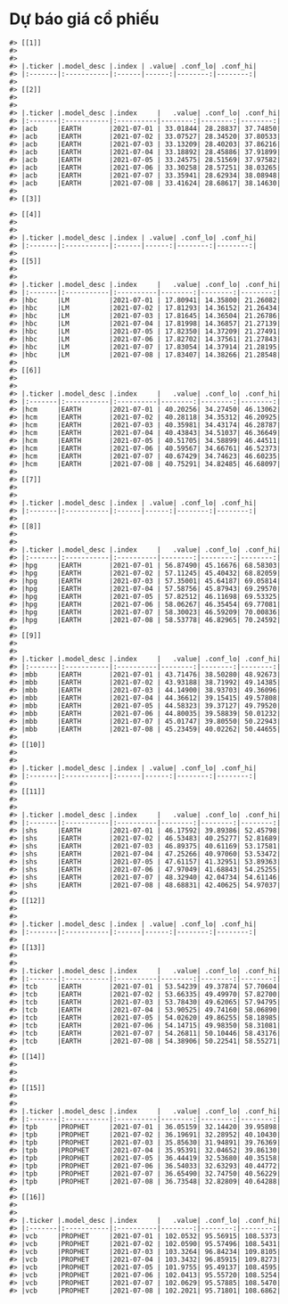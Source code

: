 
<!-- README.md is generated from README.Rmd. Please edit that file -->

# Dự báo giá cổ phiếu 


    #> [[1]]
    #> 
    #> 
    #> |.ticker |.model_desc |.index | .value| .conf_lo| .conf_hi|
    #> |:-------|:-----------|:------|------:|--------:|--------:|
    #> 
    #> [[2]]
    #> 
    #> 
    #> |.ticker |.model_desc |.index     |   .value| .conf_lo| .conf_hi|
    #> |:-------|:-----------|:----------|--------:|--------:|--------:|
    #> |acb     |EARTH       |2021-07-01 | 33.01844| 28.28837| 37.74850|
    #> |acb     |EARTH       |2021-07-02 | 33.07527| 28.34520| 37.80533|
    #> |acb     |EARTH       |2021-07-03 | 33.13209| 28.40203| 37.86216|
    #> |acb     |EARTH       |2021-07-04 | 33.18892| 28.45886| 37.91899|
    #> |acb     |EARTH       |2021-07-05 | 33.24575| 28.51569| 37.97582|
    #> |acb     |EARTH       |2021-07-06 | 33.30258| 28.57251| 38.03265|
    #> |acb     |EARTH       |2021-07-07 | 33.35941| 28.62934| 38.08948|
    #> |acb     |EARTH       |2021-07-08 | 33.41624| 28.68617| 38.14630|
    #> 
    #> [[3]]

    #> [[4]]
    #> 
    #> 
    #> |.ticker |.model_desc |.index | .value| .conf_lo| .conf_hi|
    #> |:-------|:-----------|:------|------:|--------:|--------:|
    #> 
    #> [[5]]
    #> 
    #> 
    #> |.ticker |.model_desc |.index     |   .value| .conf_lo| .conf_hi|
    #> |:-------|:-----------|:----------|--------:|--------:|--------:|
    #> |hbc     |LM          |2021-07-01 | 17.80941| 14.35800| 21.26082|
    #> |hbc     |LM          |2021-07-02 | 17.81293| 14.36152| 21.26434|
    #> |hbc     |LM          |2021-07-03 | 17.81645| 14.36504| 21.26786|
    #> |hbc     |LM          |2021-07-04 | 17.81998| 14.36857| 21.27139|
    #> |hbc     |LM          |2021-07-05 | 17.82350| 14.37209| 21.27491|
    #> |hbc     |LM          |2021-07-06 | 17.82702| 14.37561| 21.27843|
    #> |hbc     |LM          |2021-07-07 | 17.83054| 14.37914| 21.28195|
    #> |hbc     |LM          |2021-07-08 | 17.83407| 14.38266| 21.28548|
    #> 
    #> [[6]]
    #> 
    #> 
    #> |.ticker |.model_desc |.index     |   .value| .conf_lo| .conf_hi|
    #> |:-------|:-----------|:----------|--------:|--------:|--------:|
    #> |hcm     |EARTH       |2021-07-01 | 40.20256| 34.27450| 46.13062|
    #> |hcm     |EARTH       |2021-07-02 | 40.28118| 34.35312| 46.20925|
    #> |hcm     |EARTH       |2021-07-03 | 40.35981| 34.43174| 46.28787|
    #> |hcm     |EARTH       |2021-07-04 | 40.43843| 34.51037| 46.36649|
    #> |hcm     |EARTH       |2021-07-05 | 40.51705| 34.58899| 46.44511|
    #> |hcm     |EARTH       |2021-07-06 | 40.59567| 34.66761| 46.52373|
    #> |hcm     |EARTH       |2021-07-07 | 40.67429| 34.74623| 46.60235|
    #> |hcm     |EARTH       |2021-07-08 | 40.75291| 34.82485| 46.68097|
    #> 
    #> [[7]]
    #> 
    #> 
    #> |.ticker |.model_desc |.index | .value| .conf_lo| .conf_hi|
    #> |:-------|:-----------|:------|------:|--------:|--------:|
    #> 
    #> [[8]]
    #> 
    #> 
    #> |.ticker |.model_desc |.index     |   .value| .conf_lo| .conf_hi|
    #> |:-------|:-----------|:----------|--------:|--------:|--------:|
    #> |hpg     |EARTH       |2021-07-01 | 56.87490| 45.16676| 68.58303|
    #> |hpg     |EARTH       |2021-07-02 | 57.11245| 45.40432| 68.82059|
    #> |hpg     |EARTH       |2021-07-03 | 57.35001| 45.64187| 69.05814|
    #> |hpg     |EARTH       |2021-07-04 | 57.58756| 45.87943| 69.29570|
    #> |hpg     |EARTH       |2021-07-05 | 57.82512| 46.11698| 69.53325|
    #> |hpg     |EARTH       |2021-07-06 | 58.06267| 46.35454| 69.77081|
    #> |hpg     |EARTH       |2021-07-07 | 58.30023| 46.59209| 70.00836|
    #> |hpg     |EARTH       |2021-07-08 | 58.53778| 46.82965| 70.24592|
    #> 
    #> [[9]]
    #> 
    #> 
    #> |.ticker |.model_desc |.index     |   .value| .conf_lo| .conf_hi|
    #> |:-------|:-----------|:----------|--------:|--------:|--------:|
    #> |mbb     |EARTH       |2021-07-01 | 43.71476| 38.50280| 48.92673|
    #> |mbb     |EARTH       |2021-07-02 | 43.93188| 38.71992| 49.14385|
    #> |mbb     |EARTH       |2021-07-03 | 44.14900| 38.93703| 49.36096|
    #> |mbb     |EARTH       |2021-07-04 | 44.36612| 39.15415| 49.57808|
    #> |mbb     |EARTH       |2021-07-05 | 44.58323| 39.37127| 49.79520|
    #> |mbb     |EARTH       |2021-07-06 | 44.80035| 39.58839| 50.01232|
    #> |mbb     |EARTH       |2021-07-07 | 45.01747| 39.80550| 50.22943|
    #> |mbb     |EARTH       |2021-07-08 | 45.23459| 40.02262| 50.44655|
    #> 
    #> [[10]]
    #> 
    #> 
    #> |.ticker |.model_desc |.index | .value| .conf_lo| .conf_hi|
    #> |:-------|:-----------|:------|------:|--------:|--------:|
    #> 
    #> [[11]]
    #> 
    #> 
    #> |.ticker |.model_desc |.index     |   .value| .conf_lo| .conf_hi|
    #> |:-------|:-----------|:----------|--------:|--------:|--------:|
    #> |shs     |EARTH       |2021-07-01 | 46.17592| 39.89386| 52.45798|
    #> |shs     |EARTH       |2021-07-02 | 46.53483| 40.25277| 52.81689|
    #> |shs     |EARTH       |2021-07-03 | 46.89375| 40.61169| 53.17581|
    #> |shs     |EARTH       |2021-07-04 | 47.25266| 40.97060| 53.53472|
    #> |shs     |EARTH       |2021-07-05 | 47.61157| 41.32951| 53.89363|
    #> |shs     |EARTH       |2021-07-06 | 47.97049| 41.68843| 54.25255|
    #> |shs     |EARTH       |2021-07-07 | 48.32940| 42.04734| 54.61146|
    #> |shs     |EARTH       |2021-07-08 | 48.68831| 42.40625| 54.97037|
    #> 
    #> [[12]]
    #> 
    #> 
    #> |.ticker |.model_desc |.index | .value| .conf_lo| .conf_hi|
    #> |:-------|:-----------|:------|------:|--------:|--------:|
    #> 
    #> [[13]]
    #> 
    #> 
    #> |.ticker |.model_desc |.index     |   .value| .conf_lo| .conf_hi|
    #> |:-------|:-----------|:----------|--------:|--------:|--------:|
    #> |tcb     |EARTH       |2021-07-01 | 53.54239| 49.37874| 57.70604|
    #> |tcb     |EARTH       |2021-07-02 | 53.66335| 49.49970| 57.82700|
    #> |tcb     |EARTH       |2021-07-03 | 53.78430| 49.62065| 57.94795|
    #> |tcb     |EARTH       |2021-07-04 | 53.90525| 49.74160| 58.06890|
    #> |tcb     |EARTH       |2021-07-05 | 54.02620| 49.86255| 58.18985|
    #> |tcb     |EARTH       |2021-07-06 | 54.14715| 49.98350| 58.31081|
    #> |tcb     |EARTH       |2021-07-07 | 54.26811| 50.10446| 58.43176|
    #> |tcb     |EARTH       |2021-07-08 | 54.38906| 50.22541| 58.55271|
    #> 
    #> [[14]]
    #> 
    #> 
    #> 
    #> [[15]]
    #> 
    #> 
    #> |.ticker |.model_desc |.index     |   .value| .conf_lo| .conf_hi|
    #> |:-------|:-----------|:----------|--------:|--------:|--------:|
    #> |tpb     |PROPHET     |2021-07-01 | 36.05159| 32.14420| 39.95898|
    #> |tpb     |PROPHET     |2021-07-02 | 36.19691| 32.28952| 40.10430|
    #> |tpb     |PROPHET     |2021-07-03 | 35.85630| 31.94891| 39.76369|
    #> |tpb     |PROPHET     |2021-07-04 | 35.95391| 32.04652| 39.86130|
    #> |tpb     |PROPHET     |2021-07-05 | 36.44419| 32.53680| 40.35158|
    #> |tpb     |PROPHET     |2021-07-06 | 36.54033| 32.63293| 40.44772|
    #> |tpb     |PROPHET     |2021-07-07 | 36.65490| 32.74750| 40.56229|
    #> |tpb     |PROPHET     |2021-07-08 | 36.73548| 32.82809| 40.64288|
    #> 
    #> [[16]]
    #> 
    #> 
    #> |.ticker |.model_desc |.index     |   .value| .conf_lo| .conf_hi|
    #> |:-------|:-----------|:----------|--------:|--------:|--------:|
    #> |vcb     |PROPHET     |2021-07-01 | 102.0532| 95.56915| 108.5373|
    #> |vcb     |PROPHET     |2021-07-02 | 102.0590| 95.57496| 108.5431|
    #> |vcb     |PROPHET     |2021-07-03 | 103.3264| 96.84234| 109.8105|
    #> |vcb     |PROPHET     |2021-07-04 | 103.3432| 96.85915| 109.8273|
    #> |vcb     |PROPHET     |2021-07-05 | 101.9755| 95.49137| 108.4595|
    #> |vcb     |PROPHET     |2021-07-06 | 102.0413| 95.55720| 108.5254|
    #> |vcb     |PROPHET     |2021-07-07 | 102.0629| 95.57885| 108.5470|
    #> |vcb     |PROPHET     |2021-07-08 | 102.2021| 95.71801| 108.6862|
